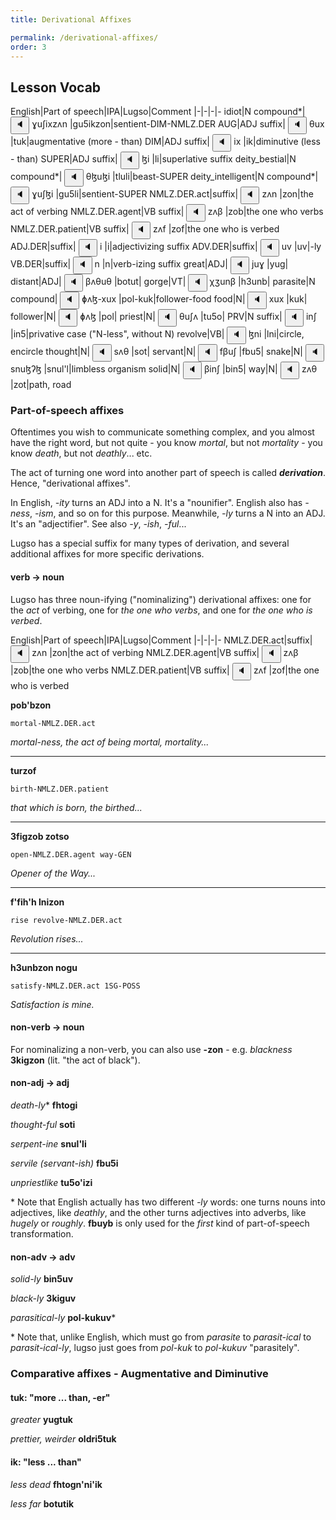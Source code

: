 ```yaml
---
title: Derivational Affixes

permalink: /derivational-affixes/
order: 3
---
```


## Lesson Vocab

English|Part of speech|IPA|Lugso|Comment
|-|-|-|-
idiot|N compound*|<span class='spoken'> <button class='speak' type='button' data-ipa='ɣuʃixzʌn'>🔈</button> <span class='ipa'>ɣuʃixzʌn</span> </span>|gu5ikzon|sentient-DIM-NMLZ.DER
AUG|ADJ suffix|<span class='spoken'> <button class='speak' type='button' data-ipa='θux'>🔈</button> <span class='ipa'>θux</span> </span>|tuk|augmentative (more - than)
DIM|ADJ suffix|<span class='spoken'> <button class='speak' type='button' data-ipa='ix'>🔈</button> <span class='ipa'>ix</span> </span>|ik|diminutive (less - than)
SUPER|ADJ suffix|<span class='spoken'> <button class='speak' type='button' data-ipa='ɮi'>🔈</button> <span class='ipa'>ɮi</span> </span>|li|superlative suffix
deity_bestial|N compound*|<span class='spoken'> <button class='speak' type='button' data-ipa='θɮuɮi'>🔈</button> <span class='ipa'>θɮuɮi</span> </span>|tluli|beast-SUPER
deity_intelligent|N compound*|<span class='spoken'> <button class='speak' type='button' data-ipa='ɣuʃɮi'>🔈</button> <span class='ipa'>ɣuʃɮi</span> </span>|gu5li|sentient-SUPER
NMLZ.DER.act|suffix|<span class='spoken'> <button class='speak' type='button' data-ipa='zʌn'>🔈</button> <span class='ipa'>zʌn</span> </span>|zon|the act of verbing
NMLZ.DER.agent|VB suffix|<span class='spoken'> <button class='speak' type='button' data-ipa='zʌβ'>🔈</button> <span class='ipa'>zʌβ</span> </span>|zob|the one who verbs
NMLZ.DER.patient|VB suffix|<span class='spoken'> <button class='speak' type='button' data-ipa='zʌf'>🔈</button> <span class='ipa'>zʌf</span> </span>|zof|the one who is verbed
ADJ.DER|suffix|<span class='spoken'> <button class='speak' type='button' data-ipa='i'>🔈</button> <span class='ipa'>i</span> </span>|i|adjectivizing suffix
ADV.DER|suffix|<span class='spoken'> <button class='speak' type='button' data-ipa='uv'>🔈</button> <span class='ipa'>uv</span> </span>|uv|-ly
VB.DER|suffix|<span class='spoken'> <button class='speak' type='button' data-ipa='n'>🔈</button> <span class='ipa'>n</span> </span>|n|verb-izing suffix
great|ADJ|<span class='spoken'> <button class='speak' type='button' data-ipa='juɣ'>🔈</button> <span class='ipa'>juɣ</span> </span>|yug|
distant|ADJ|<span class='spoken'> <button class='speak' type='button' data-ipa='βʌθuθ'>🔈</button> <span class='ipa'>βʌθuθ</span> </span>|botut|
gorge|VT|<span class='spoken'> <button class='speak' type='button' data-ipa='χʒunβ'>🔈</button> <span class='ipa'>χʒunβ</span> </span>|h3unb|
parasite|N compound|<span class='spoken'> <button class='speak' type='button' data-ipa='ɸʌɮ-xux'>🔈</button> <span class='ipa'>ɸʌɮ-xux</span> </span>|pol-kuk|follower-food
food|N|<span class='spoken'> <button class='speak' type='button' data-ipa='xux'>🔈</button> <span class='ipa'>xux</span> </span>|kuk|
follower|N|<span class='spoken'> <button class='speak' type='button' data-ipa='ɸʌɮ'>🔈</button> <span class='ipa'>ɸʌɮ</span> </span>|pol|
priest|N|<span class='spoken'> <button class='speak' type='button' data-ipa='θuʃʌ'>🔈</button> <span class='ipa'>θuʃʌ</span> </span>|tu5o|
PRV|N suffix|<span class='spoken'> <button class='speak' type='button' data-ipa='inʃ'>🔈</button> <span class='ipa'>inʃ</span> </span>|in5|privative case ("N-less", without N)
revolve|VB|<span class='spoken'> <button class='speak' type='button' data-ipa='ɮni'>🔈</button> <span class='ipa'>ɮni</span> </span>|lni|circle, encircle
thought|N|<span class='spoken'> <button class='speak' type='button' data-ipa='sʌθ'>🔈</button> <span class='ipa'>sʌθ</span> </span>|sot|
servant|N|<span class='spoken'> <button class='speak' type='button' data-ipa='fβuʃ'>🔈</button> <span class='ipa'>fβuʃ</span> </span>|fbu5|
snake|N|<span class='spoken'> <button class='speak' type='button' data-ipa='snuɮʔɮ'>🔈</button> <span class='ipa'>snuɮʔɮ</span> </span>|snul'l|limbless organism
solid|N|<span class='spoken'> <button class='speak' type='button' data-ipa='βinʃ'>🔈</button> <span class='ipa'>βinʃ</span> </span>|bin5|
way|N|<span class='spoken'> <button class='speak' type='button' data-ipa='zʌθ'>🔈</button> <span class='ipa'>zʌθ</span> </span>|zot|path, road

### Part-of-speech affixes

Oftentimes you wish to communicate something complex, and you almost have the right word, but not quite - you know _mortal_, but not _mortality_ - you know _death_, but not _deathly_... etc.

The act of turning one word into another part of speech is called _**derivation**_. Hence, "derivational affixes".

In English, _-ity_ turns an ADJ into a N. It's a "nounifier". English also has _-ness_, _-ism_, and so on for this purpose. Meanwhile, _-ly_ turns a N into an ADJ. It's an "adjectifier". See also _-y_, _-ish_, _-ful_...

Lugso has a special suffix for many types of derivation, and several additional affixes for more specific derivations.

#### verb -> noun

Lugso has three noun-ifying ("nominalizing") derivational affixes: one for the _act_ of verbing, one for _the one who verbs_, and one for _the one who is verbed_.

English|Part of speech|IPA|Lugso|Comment
|-|-|-|-
NMLZ.DER.act|suffix|<span class='spoken'> <button class='speak' type='button' data-ipa='zʌn'>🔈</button> <span class='ipa'>zʌn</span> </span>|zon|the act of verbing
NMLZ.DER.agent|VB suffix|<span class='spoken'> <button class='speak' type='button' data-ipa='zʌβ'>🔈</button> <span class='ipa'>zʌβ</span> </span>|zob|the one who verbs
NMLZ.DER.patient|VB suffix|<span class='spoken'> <button class='speak' type='button' data-ipa='zʌf'>🔈</button> <span class='ipa'>zʌf</span> </span>|zof|the one who is verbed

**pob'bzon**

`mortal-NMLZ.DER.act`

_mortal-ness, the act of being mortal, mortality..._

---

**turzof**

`birth-NMLZ.DER.patient`

_that which is born, the birthed..._

---

**3figzob zotso**

`open-NMLZ.DER.agent way-GEN`

_Opener of the Way..._

---

**f'fih'h lnizon**

`rise revolve-NMLZ.DER.act`

_Revolution rises..._

---

**h3unbzon nogu**

`satisfy-NMLZ.DER.act 1SG-POSS`

_Satisfaction is mine._

#### non-verb -> noun

For nominalizing a non-verb, you can also use **-zon** - e.g. _blackness_ **3kigzon** (lit. "the act of black").

#### non-adj -> adj

_death-ly_* **fhtogi**

_thought-ful_ **soti**

_serpent-ine_ **snul'li**

_servile (servant-ish)_ **fbu5i**

_unpriestlike_ **tu5o'izi**

\* Note that English actually has two different _-ly_ words: one turns nouns into adjectives, like _deathly_, and the other turns adjectives into adverbs, like _hugely_ or _roughly_. **fbuyb** is only used for the _first_ kind of part-of-speech transformation.

#### non-adv -> adv

_solid-ly_  **bin5uv**

_black-ly_ **3kiguv**

_parasitical-ly_ **pol-kukuv***

\* Note that, unlike English, which must go from *parasite* to *parasit-ical* to *parasit-ical-ly*, lugso just goes from *pol-kuk* to *pol-kukuv* "parasitely".

### Comparative affixes - Augmentative and Diminutive

#### tuk: "more ... than, -er"

_greater_ **yugtuk**

_prettier, weirder_ **oldri5tuk**

#### ik: "less ... than"

_less dead_ **fhtogn'ni'ik**

_less far_ **botutik**
